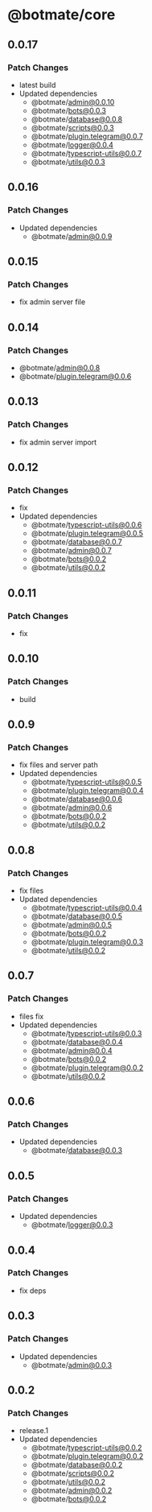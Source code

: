 # @botmate/core

## 0.0.17

### Patch Changes

- latest build
- Updated dependencies
  - @botmate/admin@0.0.10
  - @botmate/bots@0.0.3
  - @botmate/database@0.0.8
  - @botmate/scripts@0.0.3
  - @botmate/plugin.telegram@0.0.7
  - @botmate/logger@0.0.4
  - @botmate/typescript-utils@0.0.7
  - @botmate/utils@0.0.3

## 0.0.16

### Patch Changes

- Updated dependencies
  - @botmate/admin@0.0.9

## 0.0.15

### Patch Changes

- fix admin server file

## 0.0.14

### Patch Changes

- @botmate/admin@0.0.8
- @botmate/plugin.telegram@0.0.6

## 0.0.13

### Patch Changes

- fix admin server import

## 0.0.12

### Patch Changes

- fix
- Updated dependencies
  - @botmate/typescript-utils@0.0.6
  - @botmate/plugin.telegram@0.0.5
  - @botmate/database@0.0.7
  - @botmate/admin@0.0.7
  - @botmate/bots@0.0.2
  - @botmate/utils@0.0.2

## 0.0.11

### Patch Changes

- fix

## 0.0.10

### Patch Changes

- build

## 0.0.9

### Patch Changes

- fix files and server path
- Updated dependencies
  - @botmate/typescript-utils@0.0.5
  - @botmate/plugin.telegram@0.0.4
  - @botmate/database@0.0.6
  - @botmate/admin@0.0.6
  - @botmate/bots@0.0.2
  - @botmate/utils@0.0.2

## 0.0.8

### Patch Changes

- fix files
- Updated dependencies
  - @botmate/typescript-utils@0.0.4
  - @botmate/database@0.0.5
  - @botmate/admin@0.0.5
  - @botmate/bots@0.0.2
  - @botmate/plugin.telegram@0.0.3
  - @botmate/utils@0.0.2

## 0.0.7

### Patch Changes

- files fix
- Updated dependencies
  - @botmate/typescript-utils@0.0.3
  - @botmate/database@0.0.4
  - @botmate/admin@0.0.4
  - @botmate/bots@0.0.2
  - @botmate/plugin.telegram@0.0.2
  - @botmate/utils@0.0.2

## 0.0.6

### Patch Changes

- Updated dependencies
  - @botmate/database@0.0.3

## 0.0.5

### Patch Changes

- Updated dependencies
  - @botmate/logger@0.0.3

## 0.0.4

### Patch Changes

- fix deps

## 0.0.3

### Patch Changes

- Updated dependencies
  - @botmate/admin@0.0.3

## 0.0.2

### Patch Changes

- release.1
- Updated dependencies
  - @botmate/typescript-utils@0.0.2
  - @botmate/plugin.telegram@0.0.2
  - @botmate/database@0.0.2
  - @botmate/scripts@0.0.2
  - @botmate/utils@0.0.2
  - @botmate/admin@0.0.2
  - @botmate/bots@0.0.2

